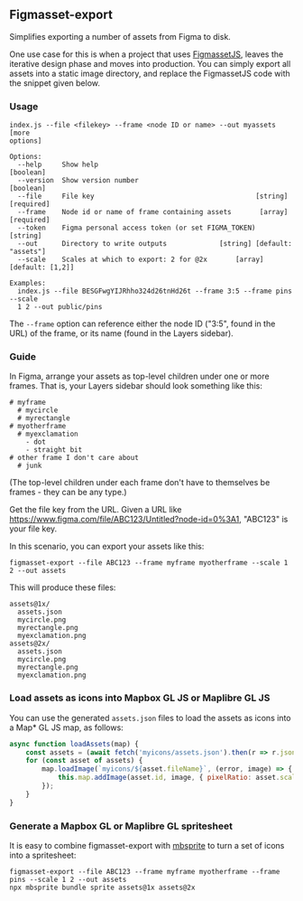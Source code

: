 ## Figmasset-export

Simplifies exporting a number of assets from Figma to disk.

One use case for this is when a project that uses [FigmassetJS](https://www.npmjs.com/package/figmasset), leaves the iterative design phase and moves into production. You can simply export all assets into a static image directory, and replace the FigmassetJS code with the snippet given below.

### Usage

```
index.js --file <filekey> --frame <node ID or name> --out myassets [more
options]

Options:
  --help     Show help                                                 [boolean]
  --version  Show version number                                       [boolean]
  --file     File key                                        [string] [required]
  --frame    Node id or name of frame containing assets       [array] [required]
  --token    Figma personal access token (or set FIGMA_TOKEN)           [string]
  --out      Directory to write outputs             [string] [default: "assets"]
  --scale    Scales at which to export: 2 for @2x       [array] [default: [1,2]]

Examples:
  index.js --file BESGFwgYIJRhho324d26tnHd26t --frame 3:5 --frame pins --scale
  1 2 --out public/pins
```

The `--frame` option can reference either the node ID ("3:5", found in the URL) of the frame, or its name (found in the Layers sidebar).



### Guide

In Figma, arrange your assets as top-level children under one or more frames. That is, your Layers sidebar should look something like this:

```
# myframe
  # mycircle
  # myrectangle
# myotherframe
  # myexclamation
    - dot
    - straight bit
# other frame I don't care about
  # junk
```

(The top-level children under each frame don't have to themselves be frames - they can be any type.)

Get the file key from the URL. Given a URL like https://www.figma.com/file/ABC123/Untitled?node-id=0%3A1, "ABC123" is your file key.

In this scenario, you can export your assets like this:

`figmasset-export --file ABC123 --frame myframe myotherframe --scale 1 2 --out assets`

This will produce these files:

```
assets@1x/
  assets.json
  mycircle.png
  myrectangle.png
  myexclamation.png
assets@2x/
  assets.json
  mycircle.png
  myrectangle.png
  myexclamation.png
```

### Load assets as icons into Mapbox GL JS or Maplibre GL JS

You can use the generated `assets.json` files to load the assets as icons into a Map* GL JS map, as follows:

```js
async function loadAssets(map) {
    const assets = (await fetch('myicons/assets.json').then(r => r.json)).data;
    for (const asset of assets) {
        map.loadImage(`myicons/${asset.fileName}`, (error, image) => {
            this.map.addImage(asset.id, image, { pixelRatio: asset.scale })
        });
    }
}
```


### Generate a Mapbox GL or Maplibre GL spritesheet

It is easy to combine figmasset-export with [mbsprite](https://www.npmjs.com/package/mbsprite) to turn a set of icons into a spritesheet:

```
figmasset-export --file ABC123 --frame myframe myotherframe --frame pins --scale 1 2 --out assets
npx mbsprite bundle sprite assets@1x assets@2x
```

